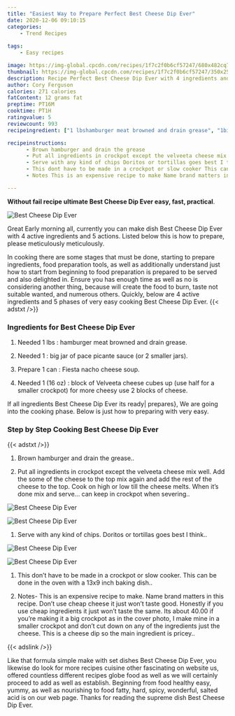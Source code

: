 ```yaml
---
title: "Easiest Way to Prepare Perfect Best Cheese Dip Ever"
date: 2020-12-06 09:10:15
categories:
    - Trend Recipes
    
tags:
    - Easy recipes

image: https://img-global.cpcdn.com/recipes/1f7c2f0b6cf57247/680x482cq70/best-cheese-dip-ever-recipe-main-photo.jpg
thumbnail: https://img-global.cpcdn.com/recipes/1f7c2f0b6cf57247/350x250cq70/best-cheese-dip-ever-recipe-main-photo.jpg
description: Recipe Perfect Best Cheese Dip Ever with 4 ingredients and 5 stages of easy cooking.
author: Cory Ferguson
calories: 271 calories
fatContent: 12 grams fat
preptime: PT16M
cooktime: PT1H
ratingvalue: 5
reviewcount: 993
recipeingredient: ["1 lbshamburger meat browned and drain grease", "1big jar of pace picante sauce or 2 smaller jars", "1 canFiesta nacho cheese soup", "1 (16 oz)block of Velveeta cheese cubes up use half for a smaller crockpot for more cheesy use 2 blocks of cheese"]

recipeinstructions: 
      - Brown hamburger and drain the grease 
      - Put all ingredients in crockpot except the velveeta cheese mix well Add the some of the cheese to the top mix again and add the rest of the cheese to the top Cook on high or low till the cheese melts When its done mix and serve can keep in crockpot when severing 
      - Serve with any kind of chips Doritos or tortillas goes best I think 
      - This dont have to be made in a crockpot or slow cooker This can be done in the oven with a 13x9 inch baking dish 
      - Notes This is an expensive recipe to make Name brand matters in this recipe Dont use cheap cheese it just wont taste good Honestly if you use cheap ingredients it just wont taste the same Its about 4000 if youre making it a big crockpot as in the cover photo I make mine in a smaller crockpot and dont cut down on any of the ingredients just the cheese This is a cheese dip so the main ingredient is pricey

---
```




**Without fail recipe ultimate Best Cheese Dip Ever easy, fast, practical**. 


![Best Cheese Dip Ever](https://img-global.cpcdn.com/recipes/1f7c2f0b6cf57247/680x482cq70/best-cheese-dip-ever-recipe-main-photo.jpg "Best Cheese Dip Ever")




Great Early morning all, currently you can make dish Best Cheese Dip Ever with 4 active ingredients and 5 actions. Listed below this is how to prepare, please meticulously meticulously.

In cooking there are some stages that must be done, starting to prepare ingredients, food preparation tools, as well as additionally understand just how to start from beginning to food preparation is prepared to be served and also delighted in. Ensure you has enough time as well as no is considering another thing, because will create the food to burn, taste not suitable wanted, and numerous others. Quickly, below are 4 active ingredients and 5 phases of very easy cooking Best Cheese Dip Ever.
{{< adstxt />}}

### Ingredients for Best Cheese Dip Ever


1. Needed 1 lbs : hamburger meat browned and drain grease.

1. Needed 1 : big jar of pace picante sauce (or 2 smaller jars).

1. Prepare 1 can : Fiesta nacho cheese soup.

1. Needed 1 (16 oz) : block of Velveeta cheese cubes up (use half for a smaller crockpot) for more cheesy use 2 blocks of cheese.



If all ingredients Best Cheese Dip Ever its ready| prepares}, We are going into the cooking phase. Below is just how to preparing with very easy.

### Step by Step Cooking Best Cheese Dip Ever

{{< adstxt />}}


1. Brown hamburger and drain the grease..



1. Put all ingredients in crockpot except the velveeta cheese mix well. Add the some of the cheese to the top mix again and add the rest of the cheese to the top. Cook on high or low till the cheese melts. When it’s done mix and serve... can keep in crockpot when severing..



![Best Cheese Dip Ever](https://img-global.cpcdn.com/steps/95b041f1f1602005/160x128cq70/best-cheese-dip-ever-recipe-step-2-photo.jpg" "Best Cheese Dip Ever")

![Best Cheese Dip Ever](https://img-global.cpcdn.com/steps/b67401e7405f4502/160x128cq70/best-cheese-dip-ever-recipe-step-2-photo.jpg" "Best Cheese Dip Ever")



1. Serve with any kind of chips. Doritos or tortillas goes best I think..



![Best Cheese Dip Ever](https://img-global.cpcdn.com/steps/ecc606bba9ac95bf/160x128cq70/best-cheese-dip-ever-recipe-step-3-photo.jpg" "Best Cheese Dip Ever")

![Best Cheese Dip Ever](https://img-global.cpcdn.com/steps/4bbe77cabfc4314c/160x128cq70/best-cheese-dip-ever-recipe-step-3-photo.jpg" "Best Cheese Dip Ever")



1. This don’t have to be made in a crockpot or slow cooker. This can be done in the oven with a 13x9 inch baking dish..



1. Notes- This is an expensive recipe to make. Name brand matters in this recipe. Don’t use cheap cheese it just won’t taste good. Honestly if you use cheap ingredients it just won’t taste the same. Its about 40.00 if you’re making it a big crockpot as in the cover photo, I make mine in a smaller crockpot and don’t cut down on any of the ingredients just the cheese. This is a cheese dip so the main ingredient is pricey..





{{< adslink />}}

Like that formula simple make with set dishes Best Cheese Dip Ever, you likewise do look for more recipes cuisine other fascinating on website us, offered countless different recipes globe food as well as we will certainly proceed to add as well as establish. Beginning from food healthy easy, yummy, as well as nourishing to food fatty, hard, spicy, wonderful, salted acid is on our web page. Thanks for reading the supreme dish Best Cheese Dip Ever.
